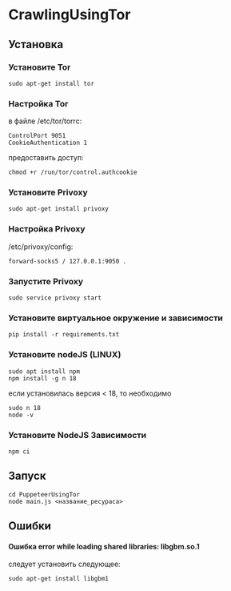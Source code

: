 # CrawlingUsingTor

## Установка

### Установите Tor
```
sudo apt-get install tor
```

### Настройка Tor
в файле /etc/tor/torrc:
```
ControlPort 9051
CookieAuthentication 1
```
предоставить доступ:
```
chmod +r /run/tor/control.authcookie
```

### Установите Privoxy
```
sudo apt-get install privoxy
```

### Настройка Privoxy
/etc/privoxy/config:
```
forward-socks5 / 127.0.0.1:9050 .
```

### Запустите Privoxy
```
sudo service privoxy start
```

### Установите виртуальное окружение и зависимости
```
pip install -r requirements.txt
```

### Установите nodeJS (LINUX)
```
sudo apt install npm
npm install -g n 18
```
если установилась версия < 18, то необходимо 
```
sudo n 18
node -v
```
### Установите NodeJS Зависимости
```
npm ci
```

## Запуск

```
cd PuppeteerUsingTor
node main.js <название_ресураса>
```

## Ошибки

#### Ошибка error while loading shared libraries: libgbm.so.1
следует установить следующее:
```
sudo apt-get install libgbm1
```
